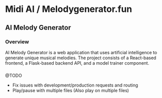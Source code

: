 # Midi AI / Melodygenerator.fun

## AI Melody Generator

### Overview

AI Melody Generator is a web application that uses artificial intelligence to generate unique musical melodies. The project consists of a React-based frontend, a Flask-based backend API, and a model trainer component.

###

@TODO

 - Fix issues with development/production requests and routing
 - Play/pause with multiple files (Also play on multiple files)

